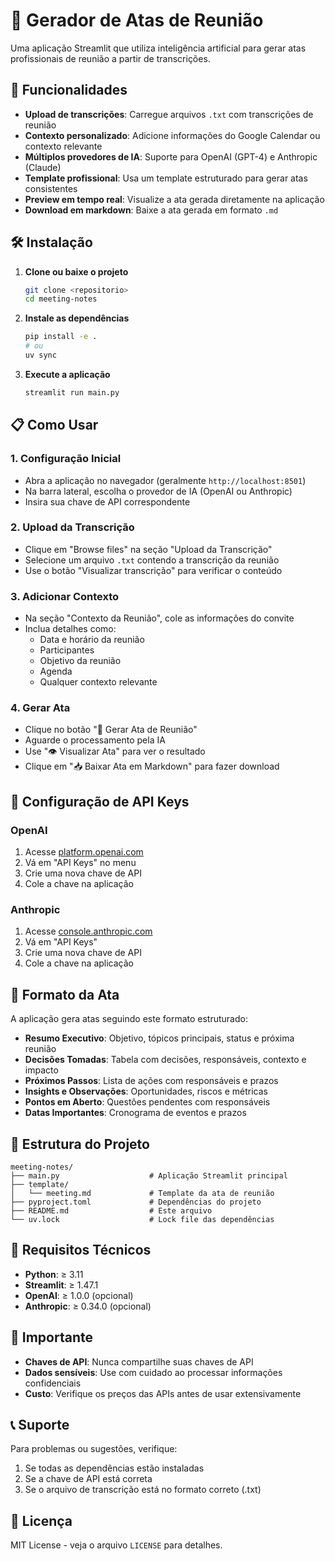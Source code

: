 # 📝 Gerador de Atas de Reunião

Uma aplicação Streamlit que utiliza inteligência artificial para gerar atas profissionais de reunião a partir de transcrições.

## 🚀 Funcionalidades

- **Upload de transcrições**: Carregue arquivos `.txt` com transcrições de reunião
- **Contexto personalizado**: Adicione informações do Google Calendar ou contexto relevante
- **Múltiplos provedores de IA**: Suporte para OpenAI (GPT-4) e Anthropic (Claude)
- **Template profissional**: Usa um template estruturado para gerar atas consistentes
- **Preview em tempo real**: Visualize a ata gerada diretamente na aplicação
- **Download em markdown**: Baixe a ata gerada em formato `.md`

## 🛠️ Instalação

1. **Clone ou baixe o projeto**
   ```bash
   git clone <repositorio>
   cd meeting-notes
   ```

2. **Instale as dependências**
   ```bash
   pip install -e .
   # ou
   uv sync
   ```

3. **Execute a aplicação**
   ```bash
   streamlit run main.py
   ```

## 📋 Como Usar

### 1. Configuração Inicial
- Abra a aplicação no navegador (geralmente `http://localhost:8501`)
- Na barra lateral, escolha o provedor de IA (OpenAI ou Anthropic)
- Insira sua chave de API correspondente

### 2. Upload da Transcrição
- Clique em "Browse files" na seção "Upload da Transcrição"
- Selecione um arquivo `.txt` contendo a transcrição da reunião
- Use o botão "Visualizar transcrição" para verificar o conteúdo

### 3. Adicionar Contexto
- Na seção "Contexto da Reunião", cole as informações do convite
- Inclua detalhes como:
  - Data e horário da reunião
  - Participantes
  - Objetivo da reunião
  - Agenda
  - Qualquer contexto relevante

### 4. Gerar Ata
- Clique no botão "🚀 Gerar Ata de Reunião"
- Aguarde o processamento pela IA
- Use "👁️ Visualizar Ata" para ver o resultado
- Clique em "📥 Baixar Ata em Markdown" para fazer download

## 🔑 Configuração de API Keys

### OpenAI
1. Acesse [platform.openai.com](https://platform.openai.com/)
2. Vá em "API Keys" no menu
3. Crie uma nova chave de API
4. Cole a chave na aplicação

### Anthropic
1. Acesse [console.anthropic.com](https://console.anthropic.com/)
2. Vá em "API Keys"
3. Crie uma nova chave de API
4. Cole a chave na aplicação

## 📄 Formato da Ata

A aplicação gera atas seguindo este formato estruturado:

- **Resumo Executivo**: Objetivo, tópicos principais, status e próxima reunião
- **Decisões Tomadas**: Tabela com decisões, responsáveis, contexto e impacto
- **Próximos Passos**: Lista de ações com responsáveis e prazos
- **Insights e Observações**: Oportunidades, riscos e métricas
- **Pontos em Aberto**: Questões pendentes com responsáveis
- **Datas Importantes**: Cronograma de eventos e prazos

## 📁 Estrutura do Projeto

```
meeting-notes/
├── main.py                    # Aplicação Streamlit principal
├── template/
│   └── meeting.md             # Template da ata de reunião
├── pyproject.toml             # Dependências do projeto
├── README.md                  # Este arquivo
└── uv.lock                    # Lock file das dependências
```

## 🔧 Requisitos Técnicos

- **Python**: ≥ 3.11
- **Streamlit**: ≥ 1.47.1
- **OpenAI**: ≥ 1.0.0 (opcional)
- **Anthropic**: ≥ 0.34.0 (opcional)

## 🚨 Importante

- **Chaves de API**: Nunca compartilhe suas chaves de API
- **Dados sensíveis**: Use com cuidado ao processar informações confidenciais
- **Custo**: Verifique os preços das APIs antes de usar extensivamente

## 📞 Suporte

Para problemas ou sugestões, verifique:
1. Se todas as dependências estão instaladas
2. Se a chave de API está correta
3. Se o arquivo de transcrição está no formato correto (.txt)

## 📜 Licença

MIT License - veja o arquivo `LICENSE` para detalhes.
